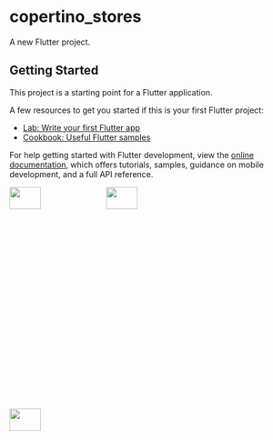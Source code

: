 # copertino_stores

A new Flutter project.

## Getting Started

This project is a starting point for a Flutter application.

A few resources to get you started if this is your first Flutter project:

- [Lab: Write your first Flutter app](https://docs.flutter.dev/get-started/codelab)
- [Cookbook: Useful Flutter samples](https://docs.flutter.dev/cookbook)

For help getting started with Flutter development, view the
[online documentation](https://docs.flutter.dev/), which offers tutorials,
samples, guidance on mobile development, and a full API reference.



<p>

<img src="https://user-images.githubusercontent.com/117918175/227426771-38ba3240-b88f-4d3d-9d3b-3e94f4fa9ffc.png" height="10%" width ="33%" >
<img src="https://user-images.githubusercontent.com/117918175/227426972-47f7eeab-4945-449c-a5d6-0f5720c9426a.png"  height="10%" width ="33%">
<img src=""  height="10%" width ="33%">

</p>
